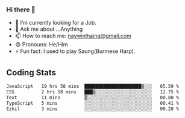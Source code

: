 ### Hi there 👋

- 🔭 I’m currently looking for a Job.
- 💬 Ask me about ...Anything
- 📫 How to reach me: naywinlhaing@gmail.com
- 😄 Pronouns: He/Him
- ⚡ Fun fact: I used to play Saung(Burmese Harp).


## Coding Stats
<!--START_SECTION:waka-->

```txt
JavaScript   19 hrs 58 mins  █████████████████████▒░░░   85.50 %
CSS          2 hrs 58 mins   ███▒░░░░░░░░░░░░░░░░░░░░░   12.75 %
Text         11 mins         ▒░░░░░░░░░░░░░░░░░░░░░░░░   00.80 %
TypeScript   5 mins          ░░░░░░░░░░░░░░░░░░░░░░░░░   00.41 %
Ezhil        3 mins          ░░░░░░░░░░░░░░░░░░░░░░░░░   00.28 %
```

<!--END_SECTION:waka-->
